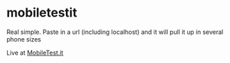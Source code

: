 # mobiletestit
Real simple. Paste in a url (including localhost) and it will pull it up in several phone sizes

Live at <a href="www.mobiletest.it">MobileTest.it<a>
